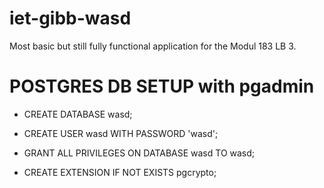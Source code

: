 # iet-gibb-wasd
Most basic but still fully functional application for the Modul 183 LB 3.

# POSTGRES DB SETUP with pgadmin
- CREATE DATABASE wasd;
- CREATE USER wasd WITH PASSWORD 'wasd';
- GRANT ALL PRIVILEGES ON DATABASE wasd TO wasd;

- CREATE EXTENSION IF NOT EXISTS pgcrypto;
